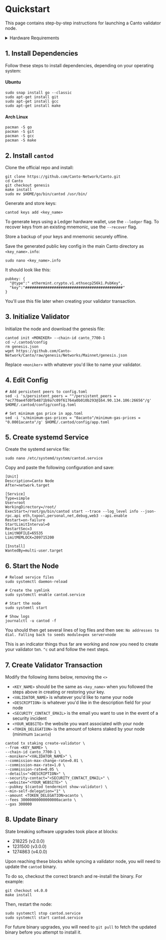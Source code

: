 # Quickstart

This page contains step-by-step instructions for launching a Canto validator node.

<details>

<summary>Hardware Requirements</summary>

**Minimum:** 16GB RAM, 100GB NVME SSD, 3.2 GHz x 4 CPU

**Recommended:** 32GB RAM, 500GB NVME SSD, 4.2 GHz x 6 CPU

**Operating System:** Linux (x86\_64 or amd64) e.g. Ubuntu or Arch Linux

</details>

## 1. Install Dependencies

Follow these steps to install dependencies, depending on your operating system:

#### **Ubuntu**

```
sudo snap install go --classic
sudo apt-get install git
sudo apt-get install gcc
sudo apt-get install make
```

#### **Arch Linux**

```
pacman -S go
pacman -S git
pacman -S gcc
pacman -S make
```

## 2. Install `cantod`

Clone the official repo and install:

```
git clone https://github.com/Canto-Network/Canto.git
cd Canto
git checkout genesis
make install
sudo mv $HOME/go/bin/cantod /usr/bin/
```

Generate and store keys:

```
cantod keys add <key_name>
```

To generate keys using a Ledger hardware wallet, use the `--ledger` flag. To recover keys from an existing mnemonic, use the `--recover` flag.

Store a backup of your keys and mnemonic securely offline.

Save the generated public key config in the main Canto directory as `<key_name>.info`:

```
sudo nano <key_name>.info
```

It should look like this:

```
pubkey: {
  "@type":" ethermint.crypto.v1.ethsecp256k1.PubKey",
  "key":"############################################"
}
```

You'll use this file later when creating your validator transaction.

## 3. Initialize Validator

Initialize the node and download the genesis file:

```
cantod init <MONIKER> --chain-id canto_7700-1
cd ~/.cantod/config
rm genesis.json
wget https://github.com/Canto-Network/Canto/raw/genesis/Networks/Mainnet/genesis.json
```

Replace `<moniker>` with whatever you'd like to name your validator.

## 4. Edit Config

```
# Add persistent peers to config.toml
sed -i 's/persistent_peers = ""/persistent_peers = "ec770ae4fd0fb4871b9a7c09f61764a0b010b293@164.90.134.106:26656"/g' $HOME/.cantod/config/config.toml

# Set minimum gas price in app.toml
sed -i 's/minimum-gas-prices = "0acanto"/minimum-gas-prices = "0.0001acanto"/g' $HOME/.cantod/config/app.toml
```

## 5. Create systemd Service

Create the systemd service file:

```
sudo nano /etc/systemd/system/cantod.service
```

Copy and paste the following configuration and save:

```
[Unit]
Description=Canto Node
After=network.target

[Service]
Type=simple
User=root
WorkingDirectory=/root/
ExecStart=/root/go/bin/cantod start --trace --log_level info --json-rpc.api eth,txpool,personal,net,debug,web3 --api.enable
Restart=on-failure
StartLimitInterval=0
RestartSec=3
LimitNOFILE=65535
LimitMEMLOCK=209715200

[Install]
WantedBy=multi-user.target
```

## 6. Start the Node

```
# Reload service files
sudo systemctl daemon-reload

# Create the symlink
sudo systemctl enable cantod.service

# Start the node
sudo systemtl start

# Show logs
journalctl -u cantod -f
```

You should then get several lines of log files and then see: `No addresses to dial. Falling back to seeds module=pex server=node`

This is an indicator things thus far are working and now you need to create your validator txn. `^c` out and follow the next steps.

## 7. Create Validator Transaction

Modify the following items below, removing the `<>`

* `<KEY_NAME>` should be the same as `<key_name>` when you followed the steps above in creating or restoring your key.
* `<VALIDATOR_NAME>` is whatever you'd like to name your node
* `<DESCRIPTION>` is whatever you'd like in the description field for your node
* `<SECURITY_CONTACT_EMAIL>` is the email you want to use in the event of a security incident
* `<YOUR_WEBSITE>` the website you want associated with your node
* `<TOKEN_DELEGATION>` is the amount of tokens staked by your node (minimum `1acanto`)

```
cantod tx staking create-validator \
--from <KEY_NAME> \
--chain-id canto_7700-1 \
--moniker="<VALIDATOR_NAME>" \
--commission-max-change-rate=0.01 \
--commission-max-rate=1.0 \
--commission-rate=0.05 \
--details="<DESCRIPTION>" \
--security-contact="<SECURITY_CONTACT_EMAIL>" \
--website="<YOUR_WEBSITE>" \
--pubkey $(cantod tendermint show-validator) \
--min-self-delegation="1" \
--amount <TOKEN_DELEGATION>acanto \
--fees 30000000000000000acanto \
--gas 300000
```

## 8. Update Binary

State breaking software upgrades took place at blocks:

* 218225 (v2.0.0)
* 1231500 (v3.0.0)
* 1274863 (v4.0.0)

Upon reaching these blocks while syncing a validator node, you will need to update the `cantod` binary.

To do so, checkout the correct branch and re-install the binary. For example:

```
git checkout v4.0.0
make install
```

Then, restart the node:

```
sudo systemctl stop cantod.service
sudo systemctl start cantod.service
```

For future binary upgrades, you will need to `git pull` to fetch the updated binary before you attempt to install it.
